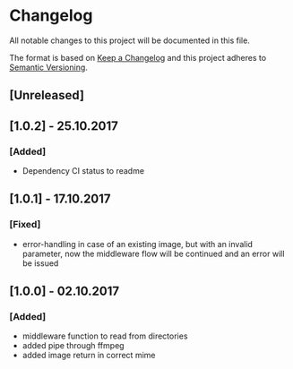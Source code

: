 # Changelog
All notable changes to this project will be documented in this file.

The format is based on [Keep a Changelog](http://keepachangelog.com/en/1.0.0/)
and this project adheres to [Semantic Versioning](http://semver.org/spec/v2.0.0.html).

## [Unreleased]

## [1.0.2] - 25.10.2017
### [Added]

* Dependency CI status to readme

## [1.0.1] - 17.10.2017
### [Fixed]

* error-handling in case of an existing image, but with an invalid parameter, now the middleware flow will be continued and an error will be issued

## [1.0.0] - 02.10.2017

### [Added]

* middleware function to read from directories
* added pipe through ffmpeg
* added image return in correct mime
